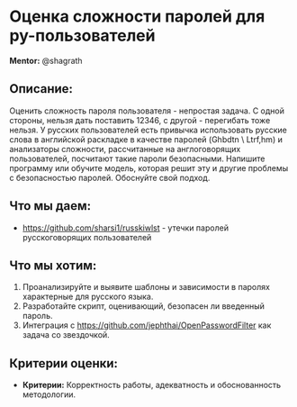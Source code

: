 # Оценка сложности паролей для ру-пользователей

**Mentor:** @shagrath

## Описание:
Оценить сложность пароля пользователя - непростая задача. С одной стороны, нельзя дать поставить 12346, с другой - перегибать тоже нельзя. У русских пользователей есть привычка использовать русские слова в английской раскладке в качестве паролей (Ghbdtn \ Ltrf,hm) и анализаторы сложности, рассчитанные на англоговорящих пользователей, посчитают такие пароли безопасными. Напишите программу или обучите модель, которая решит эту и другие проблемы с безопасностью паролей. Обоснуйте свой подход.

## Что мы даем:
- https://github.com/sharsi1/russkiwlst - утечки паролей русскоговорящих пользователей

## Что мы хотим:
1) Проанализируйте и выявите шаблоны и зависимости в паролях характерные для русского языка.
2) Разработайте скрипт, оценивающий, безопасен ли введенный пароль.
3) Интеграция с https://github.com/jephthai/OpenPasswordFilter как задача со звездочкой.

## Критерии оценки:
- **Критерии:** Корректность работы, адекватность и обоснованность методологии.
